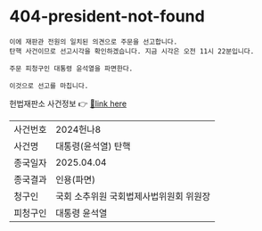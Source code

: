 # 404-president-not-found

```
이에 재판관 전원의 일치된 의견으로 주문을 선고합니다. 
탄핵 사건이므로 선고시각을 확인하겠습니다. 지금 시각은 오전 11시 22분입니다.

주문 피청구인 대통령 윤석열을 파면한다.

이것으로 선고를 마칩니다.
```

헌법재판소 사건정보 👉 [🔗link here](https://ecourt.ccourt.go.kr/coelec/websquare/websquare.html?w2xPath=/ui/coelec/dta/casesrch/EP4100_M01.xml&eventno=2024%ED%97%8C%EB%82%988)

<table>
    <tr>
        <td>사건번호</td>
        <td>2024헌나8</td>
    </tr>
    <tr>
        <td>사건명</td>
        <td>대통령(윤석열) 탄핵</td>
    </tr>
    <tr>
        <td>종국일자</td>
        <td>2025.04.04</td>
    </tr>
    <tr>
        <td>종국결과</td>
        <td>인용(파면)</td>
    </tr>
    <tr>
        <td>청구인</td>
        <td>국회 소추위원 국회법제사법위원회 위원장</td>
    </tr>
    <tr>
        <td>피청구인</td>
        <td>대통령 윤석열</td>
    </tr>
</table>